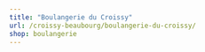 ```yaml
---
title: "Boulangerie du Croissy"
url: /croissy-beaubourg/boulangerie-du-croissy/
shop: boulangerie
---
```

